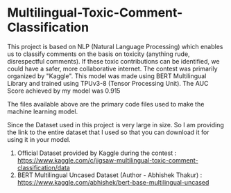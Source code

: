 # Multilingual-Toxic-Comment-Classification
This project is based on NLP (Natural Language Processing) which enables us to classify comments on the basis on toxicity (anything rude, disrespectful comments). If these toxic contributions can be identified, we could have a safer, more collaborative internet. The contest was primarily organized by "Kaggle". This model was made using BERT Multilingual Library and trained using TPUv3-8 (Tensor Processing Unit). The AUC Score achieved by my model was 0.915

The files available above are the primary code files used to make the machine learning model.

Since the Dataset used in this project is very large in size. So I am providing the link to the entire dataset that I used so that you can download it for using it in your model.
1. Official Dataset provided by Kaggle during the contest : https://www.kaggle.com/c/jigsaw-multilingual-toxic-comment-classification/data
2. BERT Multilingual Uncased Dataset (Author - Abhishek Thakur) : https://www.kaggle.com/abhishek/bert-base-multilingual-uncased

